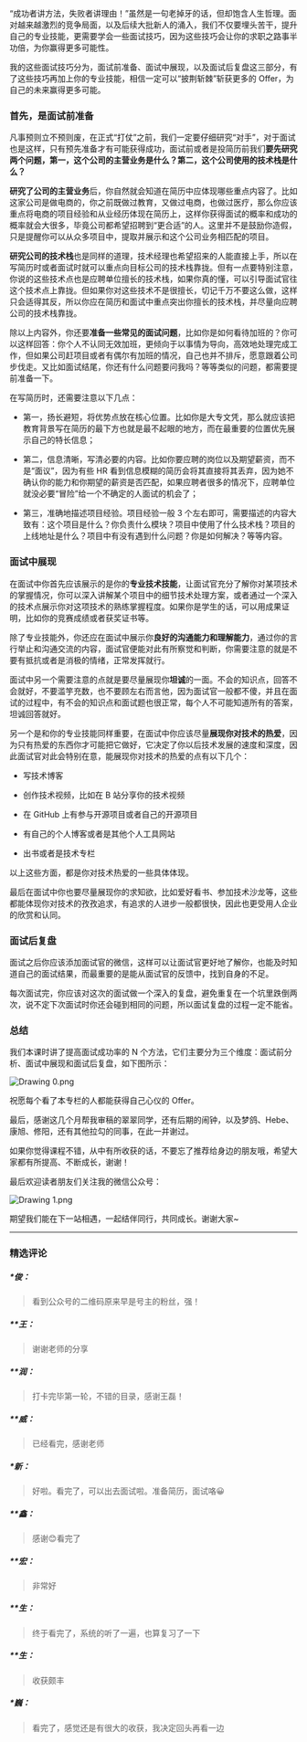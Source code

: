 <p data-nodeid="16339">“成功者讲方法，失败者讲理由！”虽然是一句老掉牙的话，但却饱含人生哲理。面对越来越激烈的竞争局面，以及后续大批新人的涌入，我们不仅要埋头苦干，提升自己的专业技能，更需要学会一些面试技巧，因为这些技巧会让你的求职之路事半功倍，为你赢得更多可能性。</p>
<p data-nodeid="16340">我的这些面试技巧分为，面试前准备、面试中展现，以及面试后复盘这三部分，有了这些技巧再加上你的专业技能，相信一定可以“披荆斩棘”斩获更多的 Offer，为自己的未来赢得更多可能。</p>
<h3 data-nodeid="16341">首先，是面试前准备</h3>
<p data-nodeid="17287" class="">凡事预则立不预则废，在正式“打仗”之前，我们一定要仔细研究“对手”，对于面试也是这样，只有预先准备才有可能获得成功，面试前或者是投简历前我们<strong data-nodeid="17292">要先研究两个问题，第一，这个公司的主营业务是什么？第二，这个公司使用的技术栈是什么？</strong></p>


<p data-nodeid="16343"><strong data-nodeid="16404">研究了公司的主营业务</strong>后，你自然就会知道在简历中应体现哪些重点内容了。比如这家公司是做电商的，你之前既做过教育，又做过电商，也做过医疗，那么你应该重点将电商的项目经验和从业经历体现在简历上，这样你获得面试的概率和成功的概率就会大很多，毕竟公司都希望招聘到“更合适”的人。这里并不是鼓励你造假，只是提醒你可以从众多项目中，提取并展示和这个公司业务相匹配的项目。</p>
<p data-nodeid="16344"><strong data-nodeid="16409">研究公司的技术栈</strong>也是同样的道理，技术经理也希望招来的人能直接上手，所以在写简历时或者面试时就可以重点向目标公司的技术栈靠拢。但有一点要特别注意，你说的这些技术点也是应聘单位擅长的技术栈，如果你真的懂，可以引导面试官往这个技术点上靠拢。但如果你对这些技术不是很擅长，切记千万不要这么做，这样只会适得其反，所以你应在简历和面试中重点突出你擅长的技术栈，并尽量向应聘公司的技术栈靠拢。</p>
<p data-nodeid="16345">除以上内容外，你还要<strong data-nodeid="16415">准备一些常见的面试问题</strong>，比如你是如何看待加班的？你可以这样回答：你个人不认同无效加班，更倾向于以事情为导向，高效地处理完成工作，但如果公司赶项目或者有偶尔有加班的情况，自己也并不排斥，愿意跟着公司步伐走。又比如面试结尾，你还有什么问题要问我吗？等等类似的问题，都需要提前准备一下。</p>
<p data-nodeid="16346">在写简历时，还需要注意以下几点：</p>
<ul data-nodeid="16347">
<li data-nodeid="16348">
<p data-nodeid="16349">第一，扬长避短，将优势点放在核心位置。比如你是大专文凭，那么就应该把教育背景写在简历的最下方也就是最不起眼的地方，而在最重要的位置优先展示自己的特长信息；</p>
</li>
<li data-nodeid="16350">
<p data-nodeid="16351">第二，信息清晰，写清必要的内容。比如你要应聘的岗位以及期望薪资，而不是“面议”，因为有些 HR 看到信息模糊的简历会将其直接将其丢弃，因为她不确认你的能力和你期望的薪资是否匹配，如果应聘者很多的情况下，应聘单位就没必要“冒险”给一个不确定的人面试的机会了；</p>
</li>
<li data-nodeid="16352">
<p data-nodeid="16353">第三，准确地描述项目经验。项目经验一般 3 个左右即可，需要描述的内容大致有：这个项目是什么？你负责什么模块？项目中使用了什么技术栈？项目的上线地址是什么？项目中有没有遇到什么问题？你是如何解决？等等内容。</p>
</li>
</ul>
<h3 data-nodeid="16354">面试中展现</h3>
<p data-nodeid="16355">在面试中你首先应该展示的是你的<strong data-nodeid="16426">专业技术技能</strong>，让面试官充分了解你对某项技术的掌握情况，你可以深入讲解某个项目中的细节技术处理方案，或者通过一个深入的技术点展示你对这项技术的熟练掌握程度。如果你是学生的话，可以用成果证明，比如你的竞赛成绩或者获奖证书等。</p>
<p data-nodeid="16356">除了专业技能外，你还应在面试中展示你<strong data-nodeid="16432">良好的沟通能力和理解能力</strong>，通过你的言行举止和沟通交流的内容，面试官便能对此有所察觉和判断，你需要注意的就是不要有抵抗或者是消极的情绪，正常发挥就行。</p>
<p data-nodeid="16357">面试中另一个需要注意的点就是要尽量展现你<strong data-nodeid="16438">坦诚</strong>的一面。不会的知识点，回答不会就好，不要滥竽充数，也不要顾左右而言他，因为面试官一般都不傻，并且在面试的过程中，有不会的知识点和面试题也很正常，每个人不可能知道所有的答案，坦诚回答就好。</p>
<p data-nodeid="17806" class="">另一个是和你的专业技能同样重要，在面试中你应该尽量<strong data-nodeid="17812">展现你对技术的热爱</strong>，因为只有热爱的东西你才可能把它做好，它决定了你以后技术发展的速度和深度，因此面试官对此会特别在意，能展现你对技术的热爱的点有以下几个：</p>


<ul data-nodeid="16359">
<li data-nodeid="16360">
<p data-nodeid="16361">写技术博客</p>
</li>
<li data-nodeid="16362">
<p data-nodeid="16363">创作技术视频，比如在 B 站分享你的技术视频</p>
</li>
<li data-nodeid="16364">
<p data-nodeid="16365">在 GitHub 上有参与开源项目或者自己的开源项目</p>
</li>
<li data-nodeid="16366">
<p data-nodeid="16367">有自己的个人博客或者是其他个人工具网站</p>
</li>
<li data-nodeid="16368">
<p data-nodeid="16369">出书或者是技术专栏</p>
</li>
</ul>
<p data-nodeid="16370">以上这些方面，都是你对技术热爱的一些具体体现。</p>
<p data-nodeid="16371">最后在面试中你也要尽量展现你的求知欲，比如爱好看书、参加技术沙龙等，这些都能体现你对技术的孜孜追求，有追求的人进步一般都很快，因此也更受用人企业的欣赏和认同。</p>
<h3 data-nodeid="16372">面试后复盘</h3>
<p data-nodeid="16373">面试之后你应该添加面试官的微信，这样可以让面试官更好地了解你，也能及时知道自己的面试结果，而最重要的是能从面试官的反馈中，找到自身的不足。</p>
<p data-nodeid="16374">每次面试完，你应该对这次的面试做一个深入的复盘，避免重复在一个坑里跌倒两次，说不定下次面试时你还会碰到相同的问题，所以面试复盘的过程一定不能省。</p>
<h3 data-nodeid="16375">总结</h3>
<p data-nodeid="18413">我们本课时讲了提高面试成功率的 N 个方法，它们主要分为三个维度：面试前分析、面试中展现和面试后复盘，如下图所示：</p>
<p data-nodeid="18414" class=""><img src="https://s0.lgstatic.com/i/image/M00/2B/A0/CgqCHl7-yDSAU9BjAANRhQWXmNc703.png" alt="Drawing 0.png" data-nodeid="18418"></p>



<p data-nodeid="19033" class="">祝愿每个看了本专栏的人都能获得自己心仪的 Offer。</p>



<p data-nodeid="19525" class="">最后，感谢这几个月帮我审稿的翠翠同学，还有后期的闹钟，以及梦鸽、Hebe、康旭、修阳，还有其他拉勾的同事，在此一并谢过。</p>


<p data-nodeid="16380">如果你觉得课程不错，从中有所收获的话，不要忘了推荐给身边的朋友哦，希望大家都有所提高、不断成长，谢谢！</p>
<p data-nodeid="20007">最后欢迎读者朋友们关注我的微信公众号：</p>
<p data-nodeid="20008" class="te-preview-highlight"><img src="https://s0.lgstatic.com/i/image/M00/2B/A1/CgqCHl7-yN2ATEINAABaQyLDUzE188.png" alt="Drawing 1.png" data-nodeid="20012"></p>


<p data-nodeid="16383">期望我们能在下一站相遇，一起结伴同行，共同成长。谢谢大家~</p>

---

### 精选评论

##### *俊：
> 看到公众号的二维码原来早是号主的粉丝，强！

##### **王：
> 谢谢老师的分享

##### **润：
> 打卡完毕第一轮，不错的目录，感谢王磊！

##### **威：
> 已经看完，感谢老师

##### *新：
> 好啦。看完了，可以出去面试啦。准备简历，面试咯😀

##### **鑫：
> 感谢😊看完了

##### **宏：
> 非常好

##### **生：
> 终于看完了，系统的听了一遍，也算复习了一下

##### **生：
> 收获颇丰

##### *巍：
> 看完了，感觉还是有很大的收获，我决定回头再看一边

